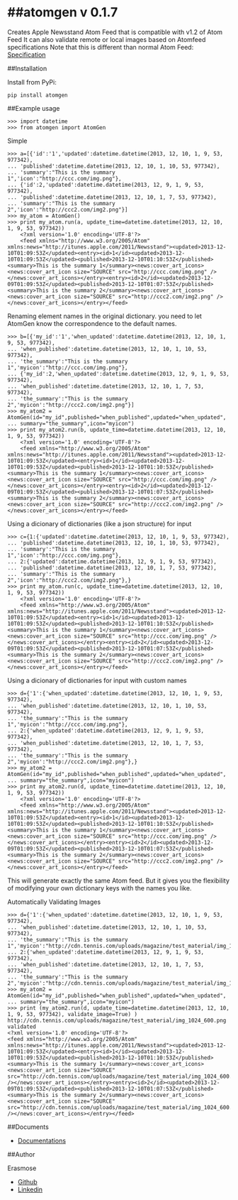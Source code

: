 ##atomgen v 0.1.7
=======

Creates Apple Newsstand Atom Feed that is compatible with v1.2 of Atom Feed
It can also validate remote or local images based on Atomfeed specifications
Note that this is different than normal Atom Feed: [Specification](https://itunesconnect.apple.com/docs/NewsstandAtomFeedSpecification.pdf)

##Installation

Install from PyPi:

    pip install atomgen

##Example usage
    

    >>> import datetime
    >>> from atomgen import AtomGen


Simple

    >>> a=[{'id':'1','updated':datetime.datetime(2013, 12, 10, 1, 9, 53, 977342),
    ... 'published':datetime.datetime(2013, 12, 10, 1, 10, 53, 977342),
    ... 'summary':"This is the summary 1",'icon':"http://ccc.com/img.png"},
    ... {'id':2,'updated':datetime.datetime(2013, 12, 9, 1, 9, 53, 977342),
    ... 'published':datetime.datetime(2013, 12, 10, 1, 7, 53, 977342),
    ... 'summary':"This is the summary 2",'icon':"http://ccc2.com/img2.png"}]
    >>> my_atom = AtomGen()
    >>> print my_atom.run(a, update_time=datetime.datetime(2013, 12, 10, 1, 9, 53, 977342))
        <?xml version='1.0' encoding='UTF-8'?>
        <feed xmlns="http://www.w3.org/2005/Atom" xmlns:news="http://itunes.apple.com/2011/Newsstand"><updated>2013-12-10T01:09:53Z</updated><entry><id>1</id><updated>2013-12-10T01:09:53Z</updated><published>2013-12-10T01:10:53Z</published><summary>This is the summary 1</summary><news:cover_art_icons><news:cover_art_icon size="SOURCE" src="http://ccc.com/img.png" /></news:cover_art_icons></entry><entry><id>2</id><updated>2013-12-09T01:09:53Z</updated><published>2013-12-10T01:07:53Z</published><summary>This is the summary 2</summary><news:cover_art_icons><news:cover_art_icon size="SOURCE" src="http://ccc2.com/img2.png" /></news:cover_art_icons></entry></feed>

Renaming element names in the original dictionary. you need to let AtomGen know the correspondence to the default names.

    >>> b=[{'my_id':'1','when_updated':datetime.datetime(2013, 12, 10, 1, 9, 53, 977342),
    ... 'when_published':datetime.datetime(2013, 12, 10, 1, 10, 53, 977342),
    ... 'the_summary':"This is the summary 1",'myicon':"http://ccc.com/img.png"},
    ... {'my_id':2,'when_updated':datetime.datetime(2013, 12, 9, 1, 9, 53, 977342),
    ... 'when_published':datetime.datetime(2013, 12, 10, 1, 7, 53, 977342),
    ... 'the_summary':"This is the summary 2",'myicon':"http://ccc2.com/img2.png"}]
    >>> my_atom2 = AtomGen(id="my_id",published="when_published",updated="when_updated",
    ... summary="the_summary",icon="myicon")
    >>> print my_atom2.run(b, update_time=datetime.datetime(2013, 12, 10, 1, 9, 53, 977342))
        <?xml version='1.0' encoding='UTF-8'?>
        <feed xmlns="http://www.w3.org/2005/Atom" xmlns:news="http://itunes.apple.com/2011/Newsstand"><updated>2013-12-10T01:09:53Z</updated><entry><id>1</id><updated>2013-12-10T01:09:53Z</updated><published>2013-12-10T01:10:53Z</published><summary>This is the summary 1</summary><news:cover_art_icons><news:cover_art_icon size="SOURCE" src="http://ccc.com/img.png" /></news:cover_art_icons></entry><entry><id>2</id><updated>2013-12-09T01:09:53Z</updated><published>2013-12-10T01:07:53Z</published><summary>This is the summary 2</summary><news:cover_art_icons><news:cover_art_icon size="SOURCE" src="http://ccc2.com/img2.png" /></news:cover_art_icons></entry></feed>

Using a dicionary of dictionaries (like a json structure) for input

    >>> c={1:{'updated':datetime.datetime(2013, 12, 10, 1, 9, 53, 977342),
    ... 'published':datetime.datetime(2013, 12, 10, 1, 10, 53, 977342),
    ... 'summary':"This is the summary 1",'icon':"http://ccc.com/img.png"},
    ... 2:{'updated':datetime.datetime(2013, 12, 9, 1, 9, 53, 977342),
    ... 'published':datetime.datetime(2013, 12, 10, 1, 7, 53, 977342),
    ... 'summary':"This is the summary 2",'icon':"http://ccc2.com/img2.png"},}
    >>> print my_atom.run(c, update_time=datetime.datetime(2013, 12, 10, 1, 9, 53, 977342))
        <?xml version='1.0' encoding='UTF-8'?>
        <feed xmlns="http://www.w3.org/2005/Atom" xmlns:news="http://itunes.apple.com/2011/Newsstand"><updated>2013-12-10T01:09:53Z</updated><entry><id>1</id><updated>2013-12-10T01:09:53Z</updated><published>2013-12-10T01:10:53Z</published><summary>This is the summary 1</summary><news:cover_art_icons><news:cover_art_icon size="SOURCE" src="http://ccc.com/img.png" /></news:cover_art_icons></entry><entry><id>2</id><updated>2013-12-09T01:09:53Z</updated><published>2013-12-10T01:07:53Z</published><summary>This is the summary 2</summary><news:cover_art_icons><news:cover_art_icon size="SOURCE" src="http://ccc2.com/img2.png" /></news:cover_art_icons></entry></feed>

Using a dicionary of dictionaries for input with custom names

    >>> d={'1':{'when_updated':datetime.datetime(2013, 12, 10, 1, 9, 53, 977342),
    ... 'when_published':datetime.datetime(2013, 12, 10, 1, 10, 53, 977342),
    ... 'the_summary':"This is the summary 1",'myicon':"http://ccc.com/img.png"},
    ... 2:{'when_updated':datetime.datetime(2013, 12, 9, 1, 9, 53, 977342),
    ... 'when_published':datetime.datetime(2013, 12, 10, 1, 7, 53, 977342),
    ... 'the_summary':"This is the summary 2",'myicon':"http://ccc2.com/img2.png"},}
    >>> my_atom2 = AtomGen(id="my_id",published="when_published",updated="when_updated",
    ... summary="the_summary",icon="myicon")
    >>> print my_atom2.run(d, update_time=datetime.datetime(2013, 12, 10, 1, 9, 53, 977342))
        <?xml version='1.0' encoding='UTF-8'?>
        <feed xmlns="http://www.w3.org/2005/Atom" xmlns:news="http://itunes.apple.com/2011/Newsstand"><updated>2013-12-10T01:09:53Z</updated><entry><id>1</id><updated>2013-12-10T01:09:53Z</updated><published>2013-12-10T01:10:53Z</published><summary>This is the summary 1</summary><news:cover_art_icons><news:cover_art_icon size="SOURCE" src="http://ccc.com/img.png" /></news:cover_art_icons></entry><entry><id>2</id><updated>2013-12-09T01:09:53Z</updated><published>2013-12-10T01:07:53Z</published><summary>This is the summary 2</summary><news:cover_art_icons><news:cover_art_icon size="SOURCE" src="http://ccc2.com/img2.png" /></news:cover_art_icons></entry></feed>


This will generate exactly the same Atom feed. But it gives you the flexibility of modifying your own dictionary keys with the names you like.


Automatically Validating Images

    >>> d={'1':{'when_updated':datetime.datetime(2013, 12, 10, 1, 9, 53, 977342),
    ... 'when_published':datetime.datetime(2013, 12, 10, 1, 10, 53, 977342),
    ... 'the_summary':"This is the summary 1",'myicon':"http://cdn.tennis.com/uploads/magazine/test_material/img_1024_600.png"},
    ... 2:{'when_updated':datetime.datetime(2013, 12, 9, 1, 9, 53, 977342),
    ... 'when_published':datetime.datetime(2013, 12, 10, 1, 7, 53, 977342),
    ... 'the_summary':"This is the summary 2",'myicon':"http://cdn.tennis.com/uploads/magazine/test_material/img_1024_600.png"},}
    >>> my_atom2 = AtomGen(id="my_id",published="when_published",updated="when_updated",
    ... summary="the_summary",icon="myicon")
    >>> print (my_atom2.run(d, update_time=datetime.datetime(2013, 12, 10, 1, 9, 53, 977342), validate_image=True) )
    http://cdn.tennis.com/uploads/magazine/test_material/img_1024_600.png validated
    <?xml version='1.0' encoding='UTF-8'?>
    <feed xmlns="http://www.w3.org/2005/Atom" xmlns:news="http://itunes.apple.com/2011/Newsstand"><updated>2013-12-10T01:09:53Z</updated><entry><id>1</id><updated>2013-12-10T01:09:53Z</updated><published>2013-12-10T01:10:53Z</published><summary>This is the summary 1</summary><news:cover_art_icons><news:cover_art_icon size="SOURCE" src="http://cdn.tennis.com/uploads/magazine/test_material/img_1024_600.png" /></news:cover_art_icons></entry><entry><id>2</id><updated>2013-12-09T01:09:53Z</updated><published>2013-12-10T01:07:53Z</published><summary>This is the summary 2</summary><news:cover_art_icons><news:cover_art_icon size="SOURCE" src="http://cdn.tennis.com/uploads/magazine/test_material/img_1024_600.png" /></news:cover_art_icons></entry></feed>



##Documents

* [Documentations](http://atomgen.readthedocs.org/en/latest/)



##Author

Erasmose
* [Github](https://github.com/erasmose)
* [Linkedin](http://www.linkedin.com/in/sepehr)

